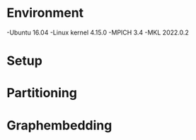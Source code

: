 <meta name="robots" content="noindex">

# Environment
-Ubuntu 16.04
-Linux kernel 4.15.0
-MPICH 3.4
-MKL 2022.0.2
# Setup

# Partitioning
# Graphembedding
